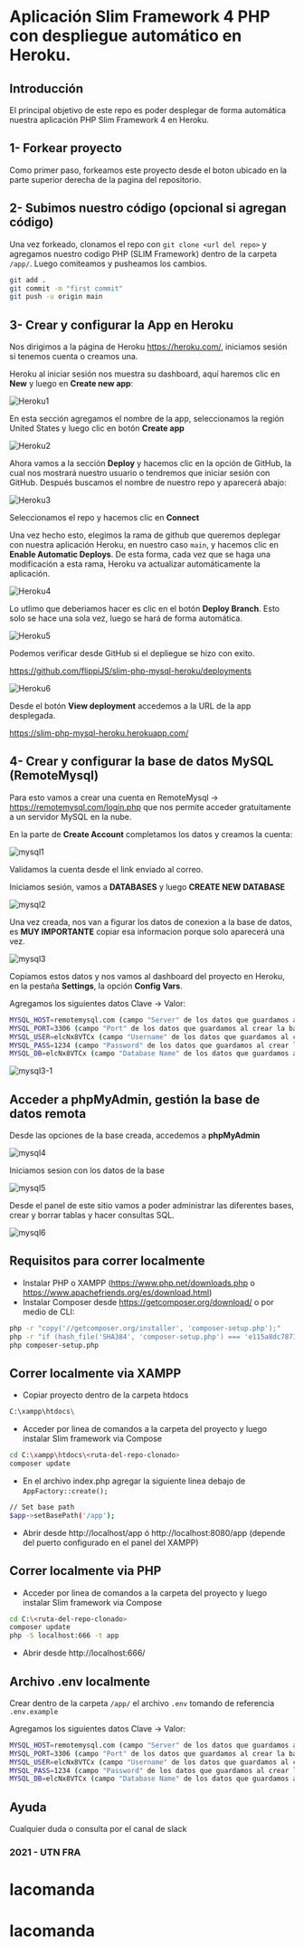 Aplicación Slim Framework 4 PHP con despliegue automático en Heroku.
==============================

## Introducción
El principal objetivo de este repo es poder desplegar de forma automática nuestra aplicación PHP Slim Framework 4 en Heroku.

## 1- Forkear proyecto
Como primer paso, forkeamos este proyecto desde el boton ubicado en la parte superior derecha de la pagina del repositorio.

## 2- Subimos nuestro código (opcional si agregan código)
Una vez forkeado, clonamos el repo con `git clone <url del repo>` y agregamos nuestro codigo PHP (SLIM Framework) dentro de la carpeta `/app/`.
Luego comiteamos y pusheamos los cambios.

```sh
git add .
git commit -m "first commit"
git push -u origin main
```

## 3- Crear y configurar la App en Heroku

Nos dirigimos a la página de Heroku https://heroku.com/, iniciamos sesión si tenemos cuenta o creamos una.

Heroku al iniciar sesión nos muestra su dashboard, aquí haremos clic en **New** y luego en **Create new app**:

![Heroku1](https://i.ibb.co/MVTSH69/heroku1.png)

En esta sección agregamos el nombre de la app, seleccionamos la región United States y luego clic en botón **Create app**

![Heroku2](https://i.ibb.co/TwPJnrW/heroku2.png)

Ahora vamos a la sección **Deploy** y hacemos clic en la opción de GitHub, la cual nos mostrará nuestro usuario o tendremos que iniciar sesión con GitHub. Después   buscamos el nombre de nuestro repo y aparecerá abajo:

![Heroku3](https://i.ibb.co/vZjZgD6/heroku3.png)

Seleccionamos el repo y hacemos clic en **Connect**

Una vez hecho esto, elegimos la rama de github que queremos deplegar con nuestra aplicación Heroku, en nuestro caso `main`, y hacemos clic en **Enable Automatic Deploys**. De esta forma, cada vez que se haga una modificación a esta rama, Heroku va actualizar automáticamente la aplicación.

![Heroku4](https://i.ibb.co/d0z1NWv/heroku4.png)

Lo utlimo que deberiamos hacer es clic en el botón **Deploy Branch**. Esto solo se hace una sola vez, luego se hará de forma automática.

![Heroku5](https://i.ibb.co/sVYwVZx/heroku5.png)

Podemos verificar desde GitHub si el depliegue se hizo con exito. 

https://github.com/flippiJS/slim-php-mysql-heroku/deployments

![Heroku6](https://i.ibb.co/M87vVmd/Screenshot-at-Mar-29-19-44-49.png)

Desde el botón **View deployment** accedemos a la URL de la app desplegada.

https://slim-php-mysql-heroku.herokuapp.com/

## 4- Crear y configurar la base de datos MySQL (RemoteMysql)

Para esto vamos a crear una cuenta en RemoteMysql -> https://remotemysql.com/login.php que nos permite acceder gratuitamente a un servidor MySQL en la nube. 

En la parte de **Create Account** completamos los datos y creamos la cuenta:

![mysql1](https://i.ibb.co/rbZ7VXw/Screenshot-at-Mar-29-19-41-04.png)

Validamos la cuenta desde el link enviado al correo.

Iniciamos sesión, vamos a **DATABASES** y luego **CREATE NEW DATABASE**

![mysql2](https://i.ibb.co/NSmB9Qh/Screenshot-at-Mar-29-19-49-44.png)

Una vez creada, nos van a figurar los datos de conexion a la base de datos, es **MUY IMPORTANTE** copiar esa informacion porque solo aparecerá una vez.

![mysql3](https://i.ibb.co/YbcqDvK/Screenshot-at-Mar-29-19-50-39.png)

Copiamos estos datos y nos vamos al dashboard del proyecto en Heroku, en la pestaña **Settings**, la opción **Config Vars**.

Agregamos los siguientes datos Clave -> Valor:

```sh
MYSQL_HOST=remotemysql.com (campo "Server" de los datos que guardamos al crear la base en remotemysql.com)
MYSQL_PORT=3306 (campo "Port" de los datos que guardamos al crear la base en remotemysql.com)
MYSQL_USER=elcNx8VTCx (campo "Username" de los datos que guardamos al crear la base en remotemysql.com)
MYSQL_PASS=1234 (campo "Password" de los datos que guardamos al crear la base en remotemysql.com)
MYSQL_DB=elcNx8VTCx (campo "Database Name" de los datos que guardamos al crear la base en remotemysql.com)
```

![mysql3-1](https://i.ibb.co/8XQP54F/Screenshot-at-Mar-29-20-11-25.png)


## Acceder a phpMyAdmin, gestión la base de datos remota

Desde las opciones de la base creada, accedemos a **phpMyAdmin**

![mysql4](https://i.ibb.co/jvrdKFm/Screenshot-at-Mar-29-19-51-39.png)

Iniciamos sesion con los datos de la base

![mysql5](https://i.ibb.co/gF2nN9g/Screenshot-at-Mar-29-19-52-39.png)

Desde el panel de este sitio vamos a poder administrar las diferentes bases, crear y borrar tablas y hacer consultas SQL.

![mysql6](https://i.ibb.co/4sY1XNF/Screenshot-at-Mar-29-19-53-10.png)


## Requisitos para correr localmente

- Instalar PHP o XAMPP (https://www.php.net/downloads.php o https://www.apachefriends.org/es/download.html)
- Instalar Composer desde https://getcomposer.org/download/ o por medio de CLI:

```sh
php -r "copy('//getcomposer.org/installer', 'composer-setup.php');"
php -r "if (hash_file('SHA384', 'composer-setup.php') === 'e115a8dc7871f15d853148a7fbac7da27d6c0030b848d9b3dc09e2a0388afed865e6a3d6b3c0fad45c48e2b5fc1196ae') { echo 'Installer verified'; } else { echo 'Installer corrupt'; unlink('composer-setup.php'); } echo PHP_EOL;"
php composer-setup.php
```

## Correr localmente via XAMPP

- Copiar proyecto dentro de la carpeta htdocs

```sh
C:\xampp\htdocs\
```
- Acceder por linea de comandos a la carpeta del proyecto y luego instalar Slim framework via Compose

```sh
cd C:\xampp\htdocs\<ruta-del-repo-clonado>
composer update
```
- En el archivo index.php agregar la siguiente linea debajo de `AppFactory::create();`

```sh
// Set base path
$app->setBasePath('/app');
```
- Abrir desde http://localhost/app ó http://localhost:8080/app (depende del puerto configurado en el panel del XAMPP)

## Correr localmente via PHP

- Acceder por linea de comandos a la carpeta del proyecto y luego instalar Slim framework via Compose

```sh
cd C:\<ruta-del-repo-clonado>
composer update
php -S localhost:666 -t app
```

- Abrir desde http://localhost:666/

## Archivo .env localmente

Crear dentro de la carpeta `/app/` el archivo `.env` tomando de referencia `.env.example`

Agregamos los siguientes datos Clave -> Valor:

```sh
MYSQL_HOST=remotemysql.com (campo "Server" de los datos que guardamos al crear la base en remotemysql.com)
MYSQL_PORT=3306 (campo "Port" de los datos que guardamos al crear la base en remotemysql.com)
MYSQL_USER=elcNx8VTCx (campo "Username" de los datos que guardamos al crear la base en remotemysql.com)
MYSQL_PASS=1234 (campo "Password" de los datos que guardamos al crear la base en remotemysql.com)
MYSQL_DB=elcNx8VTCx (campo "Database Name" de los datos que guardamos al crear la base en remotemysql.com)
```

## Ayuda
Cualquier duda o consulta por el canal de slack

### 2021 - UTN FRA
# lacomanda
# lacomanda
